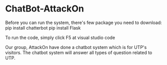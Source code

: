 # ChatBot-AttackOn

Before you can run the system, there's few package you need to download:
pip install chatterbot
pip install Flask

To run the code, simply click F5 at visual studio code

Our group, AttackOn have done a chatbot system which is for UTP's visitors.
The chatbot system will answer all types of question related to UTP.

